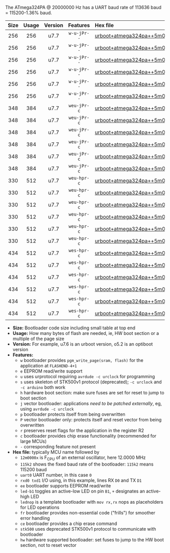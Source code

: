 The ATmega324PA @ 20000000 Hz has a UART baud rate of 113636 baud = 115200-1.36% baud.

|Size|Usage|Version|Features|Hex file|
|:-:|:-:|:-:|:-:|:--|
|256|256|u7.7|`w-u-jPr--`|[urboot+atmega324pa++5m0000x+++28k8_uart0_rxd0_txd1_led+b0_fr.hex](https://raw.githubusercontent.com/stefanrueger/urboot.hex/main/mcus/atmega324pa/external_oscillator/fcpu++5m0000_Hz/br+++28k8_bps/urboot+atmega324pa++5m0000x+++28k8_uart0_rxd0_txd1_led+b0_fr.hex)|
|256|256|u7.7|`w-u-jPr--`|[urboot+atmega324pa++5m0000x+++28k8_uart0_rxd0_txd1_led+b7_fr.hex](https://raw.githubusercontent.com/stefanrueger/urboot.hex/main/mcus/atmega324pa/external_oscillator/fcpu++5m0000_Hz/br+++28k8_bps/urboot+atmega324pa++5m0000x+++28k8_uart0_rxd0_txd1_led+b7_fr.hex)|
|256|256|u7.7|`w-u-jPr--`|[urboot+atmega324pa++5m0000x+++28k8_uart0_rxd0_txd1_lednop_fr.hex](https://raw.githubusercontent.com/stefanrueger/urboot.hex/main/mcus/atmega324pa/external_oscillator/fcpu++5m0000_Hz/br+++28k8_bps/urboot+atmega324pa++5m0000x+++28k8_uart0_rxd0_txd1_lednop_fr.hex)|
|256|256|u7.7|`w-u-jPr--`|[urboot+atmega324pa++5m0000x+++28k8_uart1_rxd2_txd3_led+b0_fr.hex](https://raw.githubusercontent.com/stefanrueger/urboot.hex/main/mcus/atmega324pa/external_oscillator/fcpu++5m0000_Hz/br+++28k8_bps/urboot+atmega324pa++5m0000x+++28k8_uart1_rxd2_txd3_led+b0_fr.hex)|
|256|256|u7.7|`w-u-jPr--`|[urboot+atmega324pa++5m0000x+++28k8_uart1_rxd2_txd3_led+b7_fr.hex](https://raw.githubusercontent.com/stefanrueger/urboot.hex/main/mcus/atmega324pa/external_oscillator/fcpu++5m0000_Hz/br+++28k8_bps/urboot+atmega324pa++5m0000x+++28k8_uart1_rxd2_txd3_led+b7_fr.hex)|
|256|256|u7.7|`w-u-jPr--`|[urboot+atmega324pa++5m0000x+++28k8_uart1_rxd2_txd3_lednop_fr.hex](https://raw.githubusercontent.com/stefanrueger/urboot.hex/main/mcus/atmega324pa/external_oscillator/fcpu++5m0000_Hz/br+++28k8_bps/urboot+atmega324pa++5m0000x+++28k8_uart1_rxd2_txd3_lednop_fr.hex)|
|348|384|u7.7|`weu-jPr-c`|[urboot+atmega324pa++5m0000x+++28k8_uart0_rxd0_txd1_ee_led+b0_fr_ce.hex](https://raw.githubusercontent.com/stefanrueger/urboot.hex/main/mcus/atmega324pa/external_oscillator/fcpu++5m0000_Hz/br+++28k8_bps/urboot+atmega324pa++5m0000x+++28k8_uart0_rxd0_txd1_ee_led+b0_fr_ce.hex)|
|348|384|u7.7|`weu-jPr-c`|[urboot+atmega324pa++5m0000x+++28k8_uart0_rxd0_txd1_ee_led+b7_fr_ce.hex](https://raw.githubusercontent.com/stefanrueger/urboot.hex/main/mcus/atmega324pa/external_oscillator/fcpu++5m0000_Hz/br+++28k8_bps/urboot+atmega324pa++5m0000x+++28k8_uart0_rxd0_txd1_ee_led+b7_fr_ce.hex)|
|348|384|u7.7|`weu-jPr-c`|[urboot+atmega324pa++5m0000x+++28k8_uart0_rxd0_txd1_ee_lednop_fr_ce.hex](https://raw.githubusercontent.com/stefanrueger/urboot.hex/main/mcus/atmega324pa/external_oscillator/fcpu++5m0000_Hz/br+++28k8_bps/urboot+atmega324pa++5m0000x+++28k8_uart0_rxd0_txd1_ee_lednop_fr_ce.hex)|
|348|384|u7.7|`weu-jPr-c`|[urboot+atmega324pa++5m0000x+++28k8_uart1_rxd2_txd3_ee_led+b0_fr_ce.hex](https://raw.githubusercontent.com/stefanrueger/urboot.hex/main/mcus/atmega324pa/external_oscillator/fcpu++5m0000_Hz/br+++28k8_bps/urboot+atmega324pa++5m0000x+++28k8_uart1_rxd2_txd3_ee_led+b0_fr_ce.hex)|
|348|384|u7.7|`weu-jPr-c`|[urboot+atmega324pa++5m0000x+++28k8_uart1_rxd2_txd3_ee_led+b7_fr_ce.hex](https://raw.githubusercontent.com/stefanrueger/urboot.hex/main/mcus/atmega324pa/external_oscillator/fcpu++5m0000_Hz/br+++28k8_bps/urboot+atmega324pa++5m0000x+++28k8_uart1_rxd2_txd3_ee_led+b7_fr_ce.hex)|
|348|384|u7.7|`weu-jPr-c`|[urboot+atmega324pa++5m0000x+++28k8_uart1_rxd2_txd3_ee_lednop_fr_ce.hex](https://raw.githubusercontent.com/stefanrueger/urboot.hex/main/mcus/atmega324pa/external_oscillator/fcpu++5m0000_Hz/br+++28k8_bps/urboot+atmega324pa++5m0000x+++28k8_uart1_rxd2_txd3_ee_lednop_fr_ce.hex)|
|330|512|u7.7|`weu-hpr-c`|[urboot+atmega324pa++5m0000x+++28k8_uart0_rxd0_txd1_ee_led+b0_fr_ce_hw.hex](https://raw.githubusercontent.com/stefanrueger/urboot.hex/main/mcus/atmega324pa/external_oscillator/fcpu++5m0000_Hz/br+++28k8_bps/urboot+atmega324pa++5m0000x+++28k8_uart0_rxd0_txd1_ee_led+b0_fr_ce_hw.hex)|
|330|512|u7.7|`weu-hpr-c`|[urboot+atmega324pa++5m0000x+++28k8_uart0_rxd0_txd1_ee_led+b7_fr_ce_hw.hex](https://raw.githubusercontent.com/stefanrueger/urboot.hex/main/mcus/atmega324pa/external_oscillator/fcpu++5m0000_Hz/br+++28k8_bps/urboot+atmega324pa++5m0000x+++28k8_uart0_rxd0_txd1_ee_led+b7_fr_ce_hw.hex)|
|330|512|u7.7|`weu-hpr-c`|[urboot+atmega324pa++5m0000x+++28k8_uart0_rxd0_txd1_ee_lednop_fr_ce_hw.hex](https://raw.githubusercontent.com/stefanrueger/urboot.hex/main/mcus/atmega324pa/external_oscillator/fcpu++5m0000_Hz/br+++28k8_bps/urboot+atmega324pa++5m0000x+++28k8_uart0_rxd0_txd1_ee_lednop_fr_ce_hw.hex)|
|330|512|u7.7|`weu-hpr-c`|[urboot+atmega324pa++5m0000x+++28k8_uart1_rxd2_txd3_ee_led+b0_fr_ce_hw.hex](https://raw.githubusercontent.com/stefanrueger/urboot.hex/main/mcus/atmega324pa/external_oscillator/fcpu++5m0000_Hz/br+++28k8_bps/urboot+atmega324pa++5m0000x+++28k8_uart1_rxd2_txd3_ee_led+b0_fr_ce_hw.hex)|
|330|512|u7.7|`weu-hpr-c`|[urboot+atmega324pa++5m0000x+++28k8_uart1_rxd2_txd3_ee_led+b7_fr_ce_hw.hex](https://raw.githubusercontent.com/stefanrueger/urboot.hex/main/mcus/atmega324pa/external_oscillator/fcpu++5m0000_Hz/br+++28k8_bps/urboot+atmega324pa++5m0000x+++28k8_uart1_rxd2_txd3_ee_led+b7_fr_ce_hw.hex)|
|330|512|u7.7|`weu-hpr-c`|[urboot+atmega324pa++5m0000x+++28k8_uart1_rxd2_txd3_ee_lednop_fr_ce_hw.hex](https://raw.githubusercontent.com/stefanrueger/urboot.hex/main/mcus/atmega324pa/external_oscillator/fcpu++5m0000_Hz/br+++28k8_bps/urboot+atmega324pa++5m0000x+++28k8_uart1_rxd2_txd3_ee_lednop_fr_ce_hw.hex)|
|434|512|u7.7|`wes-hpr-c`|[urboot+atmega324pa++5m0000x+++28k8_uart0_rxd0_txd1_ee_led+b0_fr_ce_stk500_hw.hex](https://raw.githubusercontent.com/stefanrueger/urboot.hex/main/mcus/atmega324pa/external_oscillator/fcpu++5m0000_Hz/br+++28k8_bps/urboot+atmega324pa++5m0000x+++28k8_uart0_rxd0_txd1_ee_led+b0_fr_ce_stk500_hw.hex)|
|434|512|u7.7|`wes-hpr-c`|[urboot+atmega324pa++5m0000x+++28k8_uart0_rxd0_txd1_ee_led+b7_fr_ce_stk500_hw.hex](https://raw.githubusercontent.com/stefanrueger/urboot.hex/main/mcus/atmega324pa/external_oscillator/fcpu++5m0000_Hz/br+++28k8_bps/urboot+atmega324pa++5m0000x+++28k8_uart0_rxd0_txd1_ee_led+b7_fr_ce_stk500_hw.hex)|
|434|512|u7.7|`wes-hpr-c`|[urboot+atmega324pa++5m0000x+++28k8_uart0_rxd0_txd1_ee_lednop_fr_ce_stk500_hw.hex](https://raw.githubusercontent.com/stefanrueger/urboot.hex/main/mcus/atmega324pa/external_oscillator/fcpu++5m0000_Hz/br+++28k8_bps/urboot+atmega324pa++5m0000x+++28k8_uart0_rxd0_txd1_ee_lednop_fr_ce_stk500_hw.hex)|
|434|512|u7.7|`wes-hpr-c`|[urboot+atmega324pa++5m0000x+++28k8_uart1_rxd2_txd3_ee_led+b0_fr_ce_stk500_hw.hex](https://raw.githubusercontent.com/stefanrueger/urboot.hex/main/mcus/atmega324pa/external_oscillator/fcpu++5m0000_Hz/br+++28k8_bps/urboot+atmega324pa++5m0000x+++28k8_uart1_rxd2_txd3_ee_led+b0_fr_ce_stk500_hw.hex)|
|434|512|u7.7|`wes-hpr-c`|[urboot+atmega324pa++5m0000x+++28k8_uart1_rxd2_txd3_ee_led+b7_fr_ce_stk500_hw.hex](https://raw.githubusercontent.com/stefanrueger/urboot.hex/main/mcus/atmega324pa/external_oscillator/fcpu++5m0000_Hz/br+++28k8_bps/urboot+atmega324pa++5m0000x+++28k8_uart1_rxd2_txd3_ee_led+b7_fr_ce_stk500_hw.hex)|
|434|512|u7.7|`wes-hpr-c`|[urboot+atmega324pa++5m0000x+++28k8_uart1_rxd2_txd3_ee_lednop_fr_ce_stk500_hw.hex](https://raw.githubusercontent.com/stefanrueger/urboot.hex/main/mcus/atmega324pa/external_oscillator/fcpu++5m0000_Hz/br+++28k8_bps/urboot+atmega324pa++5m0000x+++28k8_uart1_rxd2_txd3_ee_lednop_fr_ce_stk500_hw.hex)|

- **Size:** Bootloader code size including small table at top end
- **Usage:** How many bytes of flash are needed, ie, HW boot section or a multiple of the page size
- **Version:** For example, u7.6 is an urboot version, o5.2 is an optiboot version
- **Features:**
  + `w` bootloader provides `pgm_write_page(sram, flash)` for the application at `FLASHEND-4+1`
  + `e` EEPROM read/write support
  + `u` uses urprotocol requiring `avrdude -c urclock` for programming
  + `s` uses skeleton of STK500v1 protocol (deprecated); `-c urclock` and `-c arduino` both work
  + `h` hardware boot section: make sure fuses are set for reset to jump to boot section
  + `j` vector bootloader: applications *need to be patched externally*, eg, using `avrdude -c urclock`
  + `p` bootloader protects itself from being overwritten
  + `P` vector bootloader only: protects itself and reset vector from being overwritten
  + `r` preserves reset flags for the application in the register R2
  + `c` bootloader provides chip erase functionality (recommended for large MCUs)
  + `-` corresponding feature not present
- **Hex file:** typically MCU name followed by
  + `12m0000x` is F<sub>CPU</sub> of an external oscillator, here 12.0000 MHz
  + `115k2` shows the fixed baud rate of the bootloader: `115k2` means 115200 baud
  + `uart0` UART number, in this case `0`
  + `rxd0 txd1` I/O using, in this example, lines RX `D0` and TX `D1`
  + `ee` bootloader supports EEPROM read/write
  + `led-b1` toggles an active-low LED on pin `B1`, `+` designates an active-high LED
  + `lednop` is a template bootloader with `mov rx,rx` nops as placeholders for LED operations
  + `fr` bootloader provides non-essential code ("frills") for smoother error handling
  + `ce` bootloader provides a chip erase command
  + `stk500` uses deprecated STK500v1 protocol to communicate with bootloader
  + `hw` hardware supported bootloader: set fuses to jump to the HW boot section, not to reset vector
